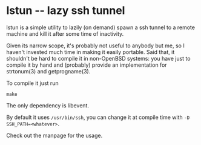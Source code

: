 # lstun -- lazy ssh tunnel

lstun is a simple utility to lazily (on demand) spawn a ssh tunnel to
a remote machine and kill it after some time of inactivity.

Given its narrow scope, it's probably not useful to anybody but me, so
I haven't invested much time in making it easily portable.  Said that,
it shouldn't be hard to compile it in non-OpenBSD systems: you have
just to compile it by hand and (probably) provide an implementation
for strtonum(3) and getprogname(3).

To compile it just run

	make

The only dependency is libevent.

By default it uses `/usr/bin/ssh`, you can change it at compile time
with `-D SSH_PATH=<whatever>`.

Check out the manpage for the usage.
